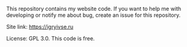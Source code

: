 This repository contains my website code. If you want to help me with developing or notify me about bug, create an issue for this repository. 

Site link: https://igryivse.ru

License: GPL 3.0. This code is free.